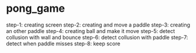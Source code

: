 # pong_game
step-1: creating screen
step-2: creating and move a paddle
step-3: creating an other paddle
step-4: creating ball and make it move
step-5: detect collusion with wall and bounce
step-6: detect collusion with paddle
step-7: detect when paddle misses
step-8: keep score
